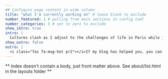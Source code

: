 ```yaml
---
## Configure page content in wide column
title: "what I'm currently working on" # leave blank to exclude
number_featured: 1 # pulling from main sections in config.toml
number_categories: 3 # set to zero to exclude
show_intro: true
intro: |
  Cultures clash as I adjust to the challenges of life in Paris while juggling my career, new friendships, and love life. Here is how to catch up with me lately!
show_outro: false
outro: |
  <i class="fas fa-mug-hot pr2"></i>If my blog has helped you, you can [buy me a coffee](https://ko-fi.com/)!
---
```


** index doesn't contain a body, just front matter above.
See about/list.html in the layouts folder **
